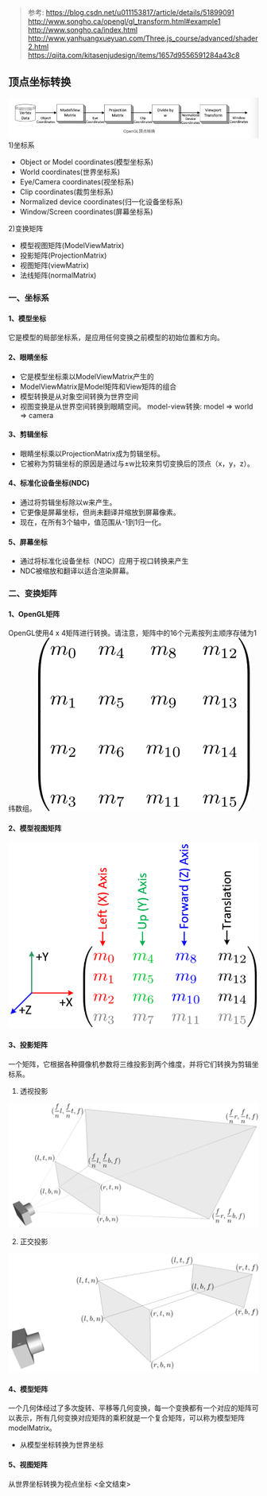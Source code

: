 > 参考: 
> https://blog.csdn.net/u011153817/article/details/51899091 
> http://www.songho.ca/opengl/gl_transform.html#example1
> http://www.songho.ca/index.html
> http://www.yanhuangxueyuan.com/Three.js_course/advanced/shader2.html
> https://qiita.com/kitasenjudesign/items/1657d9556591284a43c8


## 顶点坐标转换
<img src="./noteImg/1560816931941.jpg">
1)坐标系

- Object or Model coordinates(模型坐标系)
- World coordinates(世界坐标系)
- Eye/Camera coordinates(视坐标系)
- Clip coordinates(裁剪坐标系)
- Normalized device coordinates(归一化设备坐标系)
- Window/Screen coordinates(屏幕坐标系)

2)变换矩阵
- 模型视图矩阵(ModelViewMatrix)
- 投影矩阵(ProjectionMatrix)
- 视图矩阵(viewMatrix)
- 法线矩阵(normalMatrix)

### 一、坐标系
#### 1、模型坐标
它是模型的局部坐标系，是应用任何变换之前模型的初始位置和方向。

#### 2、眼睛坐标
- 它是模型坐标乘以ModelViewMatrix产生的
- ModelViewMatrix是Model矩阵和View矩阵的组合
- 模型转换是从对象空间转换为世界空间
- 视图变换是从世界空间转换到眼睛空间。
model-view转换: model => world => camera 

#### 3、剪辑坐标
- 眼睛坐标乘以ProjectionMatrix成为剪辑坐标。
- 它被称为剪辑坐标的原因是通过与±w比较来剪切变换后的顶点（x，y，z）。 

#### 4、标准化设备坐标(NDC)
- 通过将剪辑坐标除以w来产生。
- 它更像是屏幕坐标，但尚未翻译并缩放到屏幕像素。
- 现在，在所有3个轴中，值范围从-1到1归一化。

#### 5、屏幕坐标
- 通过将标准化设备坐标（NDC）应用于视口转换来产生
- NDC被缩放和翻译以适合渲染屏幕。

### 二、变换矩阵
#### 1、OpenGL矩阵
OpenGL使用4 x 4矩阵进行转换。请注意，矩阵中的16个元素按列主顺序存储为1纬数组。
<img src="./noteImg/gl_transform04.png">

#### 2、模型视图矩阵
<img src="./noteImg/gl_anglestoaxes01.png">

#### 3、投影矩阵
一个矩阵，它根据各种摄像机参数将三维投影到两个维度，并将它们转换为剪辑坐标系。

1) 透视投影
<img src="./noteImg/gl_transform09.png">

2) 正交投影
<img src="./noteImg/gl_transform11.png">

#### 4、模型矩阵
一个几何体经过了多次旋转、平移等几何变换，每一个变换都有一个对应的矩阵可以表示，所有几何变换对应矩阵的乘积就是一个复合矩阵，可以称为模型矩阵modelMatrix。
- 从模型坐标转换为世界坐标

#### 5、视图矩阵
从世界坐标转换为视点坐标
<全文结束>


